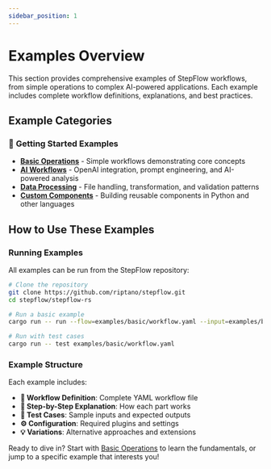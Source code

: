 ```yaml
---
sidebar_position: 1
---
```


# Examples Overview

This section provides comprehensive examples of StepFlow workflows, from simple operations to complex AI-powered applications. Each example includes complete workflow definitions, explanations, and best practices.

## Example Categories

### 🚀 **Getting Started Examples**
- **[Basic Operations](./basic-operations.md)** - Simple workflows demonstrating core concepts
- **[AI Workflows](./ai-workflows.md)** - OpenAI integration, prompt engineering, and AI-powered analysis
- **[Data Processing](./data-processing.md)** - File handling, transformation, and validation patterns
- **[Custom Components](./custom-components.md)** - Building reusable components in Python and other languages

## How to Use These Examples

### Running Examples

All examples can be run from the StepFlow repository:

```bash
# Clone the repository
git clone https://github.com/riptano/stepflow.git
cd stepflow/stepflow-rs

# Run a basic example
cargo run -- run --flow=examples/basic/workflow.yaml --input=examples/basic/input1.json

# Run with test cases
cargo run -- test examples/basic/workflow.yaml
```

### Example Structure

Each example includes:

- **📄 Workflow Definition**: Complete YAML workflow file
- **📝 Step-by-Step Explanation**: How each part works
- **🧪 Test Cases**: Sample inputs and expected outputs
- **⚙️ Configuration**: Required plugins and settings
- **💡 Variations**: Alternative approaches and extensions

Ready to dive in? Start with [Basic Operations](./basic-operations.md) to learn the fundamentals, or jump to a specific example that interests you!